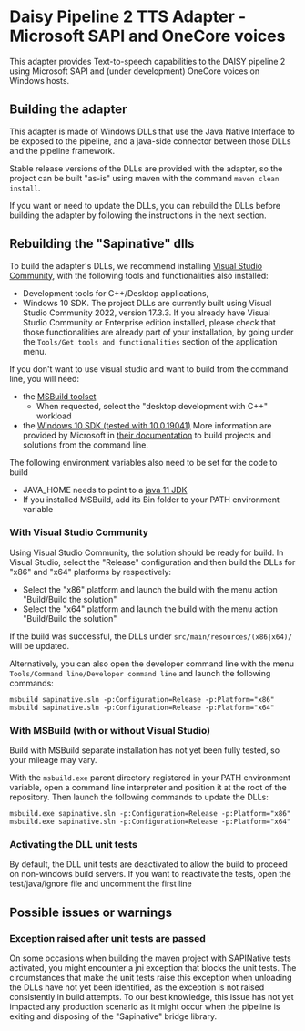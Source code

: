# Daisy Pipeline 2 TTS Adapter - Microsoft SAPI and OneCore voices

This adapter provides Text-to-speech capabilities to the DAISY pipeline 2 using Microsoft SAPI and (under development) OneCore voices on Windows hosts.

## Building the adapter

This adapter is made of Windows DLLs that use the Java Native Interface to be exposed to the pipeline, and a java-side connector between those DLLs and the pipeline framework.

Stable release versions of the DLLs are provided with the adapter, so the project can be built "as-is" using maven with the command `maven clean install`.

If you want or need to update the DLLs, you can rebuild the DLLs before building the adapter by following the instructions in the next section.

## Rebuilding the "Sapinative" dlls

To build the adapter's DLLs, we recommend installing [Visual Studio Community](https://visualstudio.microsoft.com/fr/vs/community/), with the following tools and functionalities also installed:
- Development tools for C++/Desktop applications, 
- Windows 10 SDK.
The project DLLs are currently built using Visual Studio Community 2022, version 17.3.3.
If you already have Visual Studio Community or Enterprise edition installed, please check that those functionalities are already part of your installation, by going under the `Tools/Get tools and functionalities` section of the application menu.

If you don't want to use visual studio and want to build from the command line, you will need:
- the [MSBuild toolset](https://visualstudio.microsoft.com/fr/downloads/?q=build+tools)
  - When requested, select the "desktop development with C++" workload
- the [Windows 10 SDK (tested with 10.0.19041)](https://go.microsoft.com/fwlink/?linkid=2120843)
More information are provided by Microsoft in [their documentation](https://docs.microsoft.com/en-us/cpp/build/building-on-the-command-line?view=msvc-170) to build projects and solutions from the command line.

The following environment variables also need to be set for the code to build
- JAVA_HOME needs to point to a [java 11 JDK](https://adoptium.net/?variant=openjdk11&jvmVariant=hotspot)
- If you installed MSBuild, add its Bin folder to your PATH environment variable

### With Visual Studio Community

Using Visual Studio Community, the solution should be ready for build.
In Visual Studio, select the "Release" configuration and then build the DLLs for "x86" and "x64" platforms by respectively:
- Select the "x86" platform and launch the build with the menu action "Build/Build the solution"
- Select the "x64" platform and launch the build with the menu action "Build/Build the solution"

If the build was successful, the DLLs under `src/main/resources/(x86|x64)/` will be updated.

Alternatively, you can also open the developer command line with the menu `Tools/Command line/Developer command line` and launch the following commands: 
```
msbuild sapinative.sln -p:Configuration=Release -p:Platform="x86"
msbuild sapinative.sln -p:Configuration=Release -p:Platform="x64"
```

### With MSBuild (with or without Visual Studio)

Build with MSBuild separate installation has not yet been fully tested, so your mileage may vary.

With the `msbuild.exe` parent directory registered in your PATH environment variable, open a command line interpreter and position it at the root of the repository.
Then launch the following commands to update the DLLs:
```
msbuild.exe sapinative.sln -p:Configuration=Release -p:Platform="x86"
msbuild.exe sapinative.sln -p:Configuration=Release -p:Platform="x64"
```

### Activating the DLL unit tests

By default, the DLL unit tests are deactivated to allow the build to proceed on non-windows build servers.
If you want to reactivate the tests, open the test/java/ignore file and uncomment the first line 

## Possible issues or warnings

### Exception raised after unit tests are passed

On some occasions when building the maven project with SAPINative tests activated, you might encounter a jni exception that blocks the unit tests.
The circumstances that make the unit tests raise this exception when unloading the DLLs have not yet been identified, as the exception is not raised consistently in build attempts.
To our best knowledge, this issue has not yet impacted any production scenario as it might occur when the pipeline is exiting and disposing of the "Sapinative" bridge library.